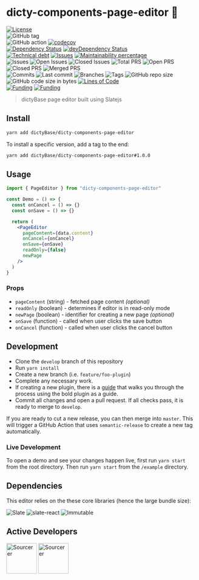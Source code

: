 # dicty-components-page-editor 📝

[![License](https://img.shields.io/badge/License-BSD%202--Clause-blue.svg)](LICENSE)  
![GitHub tag](https://img.shields.io/github/v/tag/dictyBase/dicty-components-page-editor)  
![GitHub action](https://github.com/dictyBase/dicty-components-page-editor/workflows/Node%20CI/badge.svg)
[![codecov](https://codecov.io/gh/dictyBase/dicty-components-page-editor/branch/develop/graph/badge.svg)](https://codecov.io/gh/dictyBase/dicty-components-page-editor)  
[![Dependency Status](https://david-dm.org/dictyBase/dicty-components-page-editor/develop.svg?style=flat-square)](https://david-dm.org/dictyBase/dicty-components-page-editor/develop)
[![devDependency Status](https://david-dm.org/dictyBase/dicty-components-page-editor/develop/dev-status.svg?style=flat-square)](https://david-dm.org/dictyBase/dicty-components-page-editor/develop?type=dev)  
[![Technical debt](https://badgen.net/codeclimate/tech-debt/dictyBase/dicty-components-page-editor)](https://codeclimate.com/github/dictyBase/dicty-components-page-editor/trends/technical_debt)
[![Issues](https://badgen.net/codeclimate/issues/dictyBase/dicty-components-page-editor)](https://codeclimate.com/github/dictyBase/dicty-components-page-editor/issues)
[![Maintainability percentage](https://badgen.net/codeclimate/maintainability-percentage/dictyBase/dicty-components-page-editor)](https://codeclimate.com/github/dictyBase/dicty-components-page-editor)  
![Issues](https://badgen.net/github/issues/dictyBase/dicty-components-page-editor)
![Open Issues](https://badgen.net/github/open-issues/dictyBase/dicty-components-page-editor)
![Closed Issues](https://badgen.net/github/closed-issues/dictyBase/dicty-components-page-editor)
![Total PRS](https://badgen.net/github/prs/dictyBase/dicty-components-page-editor)
![Open PRS](https://badgen.net/github/open-prs/dictyBase/dicty-components-page-editor)
![Closed PRS](https://badgen.net/github/closed-prs/dictyBase/dicty-components-page-editor)
![Merged PRS](https://badgen.net/github/merged-prs/dictyBase/dicty-components-page-editor)  
![Commits](https://badgen.net/github/commits/dictyBase/dicty-components-page-editor/develop)
![Last commit](https://badgen.net/github/last-commit/dictyBase/dicty-components-page-editor/develop)
![Branches](https://badgen.net/github/branches/dictyBase/dicty-components-page-editor)
![Tags](https://badgen.net/github/tags/dictyBase/dicty-components-page-editor)
![GitHub repo size](https://img.shields.io/github/repo-size/dictyBase/dicty-components-page-editor?style=plastic)
![GitHub code size in bytes](https://img.shields.io/github/languages/code-size/dictyBase/dicty-components-page-editor?style=plastic)
[![Lines of Code](https://badgen.net/codeclimate/loc/dictyBase/dicty-components-page-editor)](https://codeclimate.com/github/dictyBase/dicty-components-page-editor/code)  
[![Funding](https://badgen.net/badge/NIGMS/Rex%20L%20Chisholm,dictyBase/yellow?list=|)](https://projectreporter.nih.gov/project_info_description.cfm?aid=9476993)
[![Funding](https://badgen.net/badge/NIGMS/Rex%20L%20Chisholm,DSC/yellow?list=|)](https://projectreporter.nih.gov/project_info_description.cfm?aid=9438930)

> dictyBase page editor built using Slatejs

## Install

```bash
yarn add dictyBase/dicty-components-page-editor
```

To install a specific version, add a tag to the end:

```bash
yarn add dictyBase/dicty-components-page-editor#1.0.0
```

## Usage

```jsx
import { PageEditor } from "dicty-components-page-editor"

const Demo = () => {
  const onCancel = () => {}
  const onSave = () => {}

  return (
    <PageEditor
      pageContent={data.content}
      onCancel={onCancel}
      onSave={onSave}
      readOnly={false}
      newPage
    />
  )
}
```

### Props

- `pageContent` (string) - fetched page content _(optional)_
- `readOnly` (boolean) - determines if editor is in read-only mode
- `newPage` (boolean) - identifier for creating a new page _(optional)_
- `onSave` (function) - called when user clicks the save button
- `onCancel` (function) - called when user clicks the cancel button

## Development

- Clone the `develop` branch of this repository
- Run `yarn install`
- Create a new branch (i.e. `feature/foo-plugin`)
- Complete any necessary work.
- If creating a new plugin, there is a [guide](./docs/bold.md) that
  walks you through the process using the bold plugin as a guide.
- Commit all changes and open a pull request. If all checks pass, it is ready
  to merge to `develop`.

If you are ready to cut a new release, you can then merge into `master`. This
will trigger a GitHub Action that uses `semantic-release` to create a new tag
automatically.

### Live Development

To open a demo and see your changes happen live, first run `yarn start` from the
root directory. Then run `yarn start` from the `/example` directory.

## Dependencies

This editor relies on the these core libraries (hence the large bundle size):

![Slate](https://img.shields.io/bundlephobia/min/slate/0.44.13?label=slate)
![slate-react](https://img.shields.io/bundlephobia/min/slate-react/0.21.20?label=slate-react)
![Immutable](https://img.shields.io/bundlephobia/min/immutable/3.8.2?label=immutable)

## Active Developers

<a href="https://sourcerer.io/cybersiddhu"><img src="https://sourcerer.io/assets/avatar/cybersiddhu" height="80px" alt="Sourcerer"></a>
<a href="https://sourcerer.io/wildlifehexagon"><img src="https://sourcerer.io/assets/avatar/wildlifehexagon" height="80px" alt="Sourcerer"></a>
